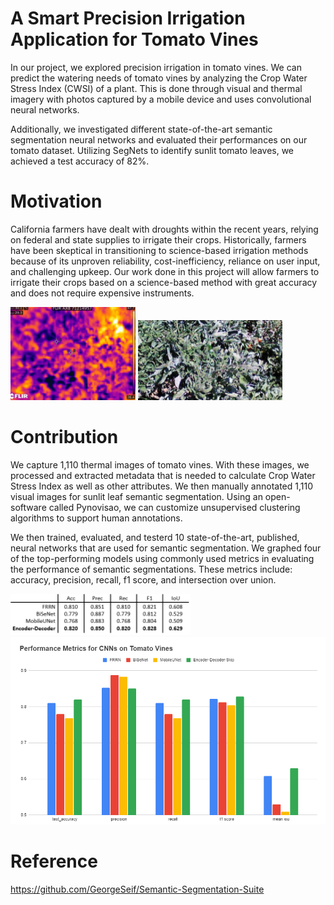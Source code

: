 # A Smart Precision Irrigation Application for Tomato Vines

In our project, we explored precision irrigation in tomato vines. We can predict the watering needs of tomato vines by analyzing the Crop Water Stress Index (CWSI) of a plant. This is done through visual and thermal imagery with photos captured by a mobile device and uses convolutional neural networks.

Additionally, we investigated different state-of-the-art semantic segmentation neural networks and evaluated their performances on our tomato dataset. Utilizing SegNets to identify sunlit tomato leaves, we achieved a test accuracy of 82%. 

# Motivation

California farmers have dealt with droughts within the recent years, relying on federal and state supplies to irrigate their crops. Historically, farmers have been skeptical in transitioning to science-based irrigation methods because of its unproven reliability, cost-inefficiency, reliance on user input, and challenging upkeep. Our work done in this project will allow farmers to irrigate their crops based on a science-based method with great accuracy and does not require expensive instruments.

![Thermal Image](/images/thermal.png)
![Visual Image](/images/visual.png)

# Contribution

We capture 1,110 thermal images of tomato vines. With these images, we processed and extracted metadata that is needed to calculate Crop Water Stress Index as well as other attributes. We then manually annotated 1,110 visual images for sunlit leaf semantic segmentation. Using an open-software called Pynovisao, we can customize unsupervised clustering algorithms to support human annotations.

We then trained, evaluated, and testerd 10 state-of-the-art, published, neural networks that are used for semantic segmentation. We graphed four of the top-performing models using commonly used metrics in evaluating the performance of semantic segmentations. These metrics include: accuracy, precision, recall, f1 score, and intersection over union.

![Table](/images/table.png)
![Graph](/images/graph.png)

# Reference
https://github.com/GeorgeSeif/Semantic-Segmentation-Suite

